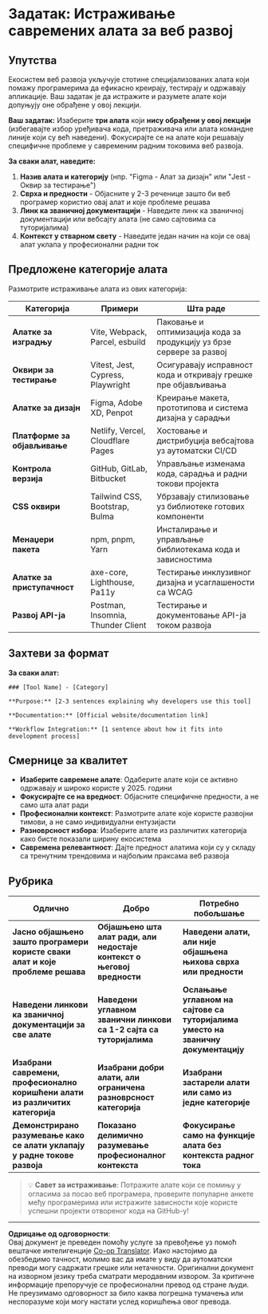 <!--
CO_OP_TRANSLATOR_METADATA:
{
  "original_hash": "17b8ec8e85d99e27dcb3f73842e583be",
  "translation_date": "2025-10-24T23:09:48+00:00",
  "source_file": "1-getting-started-lessons/1-intro-to-programming-languages/assignment.md",
  "language_code": "sr"
}
-->
# Задатак: Истраживање савремених алата за веб развој

## Упутства

Екосистем веб развоја укључује стотине специјализованих алата који помажу програмерима да ефикасно креирају, тестирају и одржавају апликације. Ваш задатак је да истражите и разумете алате који допуњују оне обрађене у овој лекцији.

**Ваш задатак:** Изаберите **три алата** који **нису обрађени у овој лекцији** (избегавајте избор уређивача кода, претраживача или алата командне линије који су већ наведени). Фокусирајте се на алате који решавају специфичне проблеме у савременим радним токовима веб развоја.

**За сваки алат, наведите:**

1. **Назив алата и категорију** (нпр. "Figma - Алат за дизајн" или "Jest - Оквир за тестирање")
2. **Сврха и предности** - Објасните у 2-3 реченице зашто би веб програмер користио овај алат и које проблеме решава
3. **Линк ка званичној документацији** - Наведите линк ка званичној документацији или вебсајту алата (не само сајтовима са туторијалима)
4. **Контекст у стварном свету** - Наведите један начин на који се овај алат уклапа у професионални радни ток

## Предложене категорије алата

Размотрите истраживање алата из ових категорија:

| Категорија | Примери | Шта раде |
|------------|---------|----------|
| **Алатке за изградњу** | Vite, Webpack, Parcel, esbuild | Паковање и оптимизација кода за продукцију уз брзе сервере за развој |
| **Оквири за тестирање** | Vitest, Jest, Cypress, Playwright | Осигуравају исправност кода и откривају грешке пре објављивања |
| **Алатке за дизајн** | Figma, Adobe XD, Penpot | Креирање макета, прототипова и система дизајна у сарадњи |
| **Платформе за објављивање** | Netlify, Vercel, Cloudflare Pages | Хостовање и дистрибуција вебсајтова уз аутоматски CI/CD |
| **Контрола верзија** | GitHub, GitLab, Bitbucket | Управљање изменама кода, сарадња и радни токови пројекта |
| **CSS оквири** | Tailwind CSS, Bootstrap, Bulma | Убрзавају стилизовање уз библиотеке готових компоненти |
| **Менаџери пакета** | npm, pnpm, Yarn | Инсталирање и управљање библиотекама кода и зависностима |
| **Алатке за приступачност** | axe-core, Lighthouse, Pa11y | Тестирање инклузивног дизајна и усаглашености са WCAG |
| **Развој API-ја** | Postman, Insomnia, Thunder Client | Тестирање и документовање API-ја током развоја |

## Захтеви за формат

**За сваки алат:**
```
### [Tool Name] - [Category]

**Purpose:** [2-3 sentences explaining why developers use this tool]

**Documentation:** [Official website/documentation link]

**Workflow Integration:** [1 sentence about how it fits into development process]
```

## Смернице за квалитет

- **Изаберите савремене алате**: Одаберите алате који се активно одржавају и широко користе у 2025. години
- **Фокусирајте се на вредност**: Објасните специфичне предности, а не само шта алат ради
- **Професионални контекст**: Размотрите алате које користе развојни тимови, а не само индивидуални ентузијасти
- **Разноврсност избора**: Изаберите алате из различитих категорија како бисте показали ширину екосистема
- **Савремена релевантност**: Дајте предност алатима који су у складу са тренутним трендовима и најбољим праксама веб развоја

## Рубрика

| Одлично | Добро | Потребно побољшање |
|---------|-------|--------------------|
| **Јасно објашњено зашто програмери користе сваки алат и које проблеме решава** | **Објашњено шта алат ради, али недостаје контекст о његовој вредности** | **Наведени алати, али није објашњена њихова сврха или предности** |
| **Наведени линкови ка званичној документацији за све алате** | **Наведени углавном званични линкови са 1-2 сајта са туторијалима** | **Ослањање углавном на сајтове са туторијалима уместо на званичну документацију** |
| **Изабрани савремени, професионално коришћени алати из различитих категорија** | **Изабрани добри алати, али ограничена разноврсност категорија** | **Изабрани застарели алати или само из једне категорије** |
| **Демонстрирано разумевање како се алати уклапају у радне токове развоја** | **Показано делимично разумевање професионалног контекста** | **Фокусирање само на функције алата без контекста радног тока** |

> 💡 **Савет за истраживање**: Потражите алате који се помињу у огласима за посао веб програмера, проверите популарне анкете међу програмерима или истражите зависности које користе успешни пројекти отвореног кода на GitHub-у!

---

**Одрицање од одговорности**:  
Овај документ је преведен помоћу услуге за превођење уз помоћ вештачке интелигенције [Co-op Translator](https://github.com/Azure/co-op-translator). Иако настојимо да обезбедимо тачност, молимо вас да имате у виду да аутоматски преводи могу садржати грешке или нетачности. Оригинални документ на изворном језику треба сматрати меродавним извором. За критичне информације препоручује се професионални превод од стране људи. Не преузимамо одговорност за било каква погрешна тумачења или неспоразуме који могу настати услед коришћења овог превода.